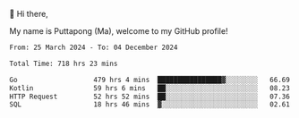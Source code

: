 👋 Hi there,

My name is Puttapong (Ma), welcome to my GitHub profile!

<!--START_SECTION:waka-->

```txt
From: 25 March 2024 - To: 04 December 2024

Total Time: 718 hrs 23 mins

Go                   479 hrs 4 mins  ████████████████▓░░░░░░░░   66.69 %
Kotlin               59 hrs 6 mins   ██░░░░░░░░░░░░░░░░░░░░░░░   08.23 %
HTTP Request         52 hrs 52 mins  ██░░░░░░░░░░░░░░░░░░░░░░░   07.36 %
SQL                  18 hrs 46 mins  ▓░░░░░░░░░░░░░░░░░░░░░░░░   02.61 %
```

<!--END_SECTION:waka-->

